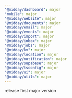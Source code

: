 ```yaml
---
"@midday/dashboard": major
"mobile": major
"@midday/website": major
"@midday/documents": major
"@midday/email": major
"@midday/events": major
"@midday/import": major
"@midday/inbox": major
"@midday/jobs": major
"@midday/kv": major
"@midday/location": major
"@midday/notification": major
"@midday/supabase": major
"@midday/tsconfig": major
"@midday/ui": major
"@midday/utils": major
---
```


release first major version
